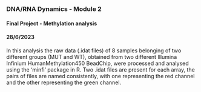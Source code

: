 ### DNA/RNA Dynamics - Module 2
#### Final Project - Methylation analysis 
#### 28/6/2023


In this analysis the raw data (.idat files) of 8 samples belonging of two different groups (MUT and WT), obtained from two different Illumina Infinium HumanMethylation450 BeadChip, were processed and analysed using the ‘minfi’ package in R. Two .idat files are present for each array, the  pairs of files are named consistently, with one representing the red channel and the other representing the green channel.
